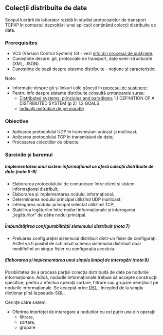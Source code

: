 ## Colecții distribuite de date

Scopul lucrării de laborator rezidă în studiul protocoalelor de transport TCP/IP în contextul dezvoltării unei aplicații conținând colecții distribuite de date.

### Prerequisites

- VCS (Version Control System) Git - vezi [info din procesul de susținere](submission-process.md);
- Cunoștințe despre: git, protocoale de transport, date semi-structurate (XML, JSON).
- Cunoștințe de bază despre sisteme distribuite - noțiune și caracteristici.

Note:
- Informație despre git și linkuri utile găsești în [procesul de sustinere](submission-process.md);
- Pentru info despre sisteme distribuite consultă urmatoarele surse:
    + [Distributed systems: principles and paradigms](https://moodle.ati.utm.md/pluginfile.php/5693/mod_glossary/attachment/8/distributed-systems-principles-and-paradigms-2nd-edition.pdf)
    1.1 DEFINITION OF A DISTRIBUTED SYSTEM (p 2)
    1.2 GOALS
    + [Indicații metodice de pe moodle](https://moodle.ati.utm.md/mod/book/view.php?id=1648)


### Obiective

- Aplicarea protocolului UDP în transmisiuni unicast și multicast;
- Aplicarea protocolului TCP în transmisiuni de date;
- Procesarea colecțiilor de obiecte.

### Sarcinile și baremul

##### Implementarea unui sistem informațional ce oferă colecții distribuite de date (nota 5-6)

- Elaborarea protocolulului de comunicare între client și sistem informațional distribuit;
- Elaborarea și implementarea nodului informațional;
- Determinarea nodului principal utilizînd UDP multicast;
- Interogarea nodului principal selectat utilizînd TCP;
- Stabilirea legăturilor între noduri informaționale și interogarea
„legăturilor” de către nodul principal.

##### Îmbunătățirea configurabilității sistemului distribuit (nota 7)

- Preluarea configurației sistemului distribuit dintr-un fișier de configurații.
Astfel va fi posibil de schimbat schema sistemului distribuit doar modificînd
un singur fișier cu configurația acestuia.

##### Elaborarea și implementarea unui simplu limbaj de interogări (nota 8)
Posibilitatea de a procesa parțial colecția distribuită de date pe nodurile informaționale.
Adică, nodurile informaționale trebuie să accepte construcții specifice, pentru
a efectua operații sortare, filtrare sau grupare nemijlocit pe nodurile informaționale.
Se acceptă orice [DSL](https://en.wikipedia.org/wiki/Domain-specific_language)
, începînd de la simplu dicționar pînă la pseudo-SQL.

Cerințe către sistem:
- Oferirea interfeței de interogare a nodurilor cu cel puțin una din operații
    - filtrare,
    - sortare,
    - grupare
